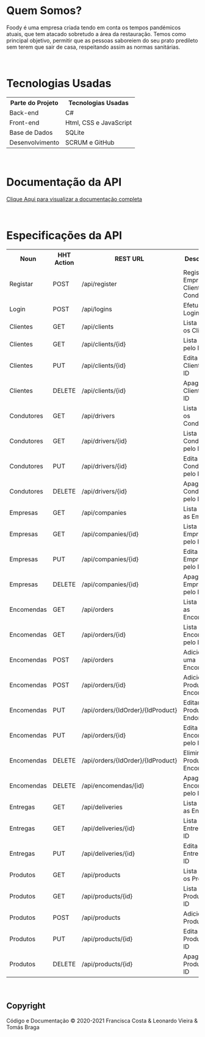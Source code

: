 # Quem Somos?
Foody é uma empresa criada tendo em conta os tempos pandémicos atuais, que tem atacado sobretudo a área da restauração.
Temos como principal objetivo, permitir que as pessoas saboreiem do seu prato predileto sem terem que sair de casa, respeitando assim as normas sanitárias.

<br>

# Tecnologias Usadas
<table align="center">
  <tr><th align="center">Parte do Projeto</th><th align="center">Tecnologias Usadas</th></tr>
  <tr><td>Back-end</td><td>C#</td></tr>
  <tr><td>Front-end</td><td>Html, CSS e JavaScript</td></tr>
  <tr><td>Base de Dados</td><td>SQLite</td></tr>
  <tr><td>Desenvolvimento</td><td>SCRUM e GitHub</td></tr>
</table>
 
<br>
  
# Documentação da API
[Clique Aqui para visualizar a documentação completa](https://documenter.getpostman.com/view/12996380/TW6tMVoi)

<br>

# Especificações da API


<table align="center">
<tr><th align="center">Noun</th><th align="center">HHT Action</th><th align="center">REST URL</th><th align="center">Description</th></tr>
  <tr><td> Registar </td><td> POST </td><td> /api/register </td><td> Registar Empresa, Cliente ou Condutor </td></tr>
  <tr><td> Login </td><td> POST </td><td> /api/logins </td><td> Efetuar Login </td></tr>
  <tr><td> Clientes </td><td> GET </td><td> /api/clients </td><td> Lista todos os Clientes </td></tr>
  <tr><td> Clientes </td><td> GET </td><td> /api/clients/{id} </td><td> Lista Cliente pelo ID </td></tr>
  <tr><td> Clientes </td><td> PUT </td><td> /api/clients/{id} </td><td> Edita um Cliente pelo ID </td></tr>
  <tr><td> Clientes </td><td> DELETE </td><td> /api/clients/{id} </td><td> Apaga um Cliente pelo ID </td></tr>
  <tr><td> Condutores </td><td> GET </td><td> /api/drivers </td><td> Lista todos os Condutores </td></tr>
  <tr><td> Condutores </td><td> GET </td><td> /api/drivers/{id} </td><td> Lista Condutor pelo ID </td></tr>
  <tr><td> Condutores </td><td> PUT </td><td> /api/drivers/{id} </td><td> Edita um Condutor pelo ID </td></tr>
  <tr><td> Condutores </td><td> DELETE </td><td> /api/drivers/{id} </td><td> Apaga um Condutor pelo ID </td></tr>
  <tr><td> Empresas </td><td> GET </td><td> /api/companies </td><td> Lista todos as Empresas </td></tr>
  <tr><td> Empresas </td><td> GET </td><td> /api/companies/{id} </td><td> Lista Empresa pelo ID </td></tr>
  <tr><td> Empresas </td><td> PUT </td><td> /api/companies/{id} </td><td> Edita uma Empresa pelo ID </td></tr>
  <tr><td> Empresas </td><td> DELETE </td><td> /api/companies/{id} </td><td> Apaga uma Empresa pelo ID </td></tr>
  <tr><td> Encomendas </td><td> GET </td><td> /api/orders </td><td> Lista todas as Encomendas </td></tr>
  <tr><td> Encomendas </td><td> GET </td><td> /api/orders/{id} </td><td>  Lista Encomenda pelo ID </td></tr>
  <tr><td> Encomendas </td><td> POST </td><td> /api/orders </td><td> Adiciona uma Encomenda </td></tr>
  <tr><td> Encomendas </td><td> POST </td><td> /api/orders/{id} </td><td> Adicionar Produto a Encomenda </td></tr>
  <tr><td> Encomendas </td><td> PUT </td><td> /api/orders/{IdOrder}/{IdProduct} </td><td> Editar Produto em Endomenda </td></tr>
  <tr><td> Encomendas </td><td> PUT </td><td> /api/orders/{id} </td><td> Edita uma Encomenda pelo ID </td></tr>
  <tr><td> Encomendas </td><td> DELETE </td><td> /api/orders/{IdOrder}/{IdProduct} </td><td> Eliminar Produto de Encomenda </td></tr>
  <tr><td> Encomendas </td><td> DELETE </td><td> /api/encomendas/{id} </td><td> Apaga uma Encomenda pelo ID </td></tr>
  <tr><td> Entregas </td><td> GET </td><td> /api/deliveries </td><td> Lista todos as Entregas </td></tr>
  <tr><td> Entregas </td><td> GET </td><td> /api/deliveries/{id} </td><td> Lista Entrega pelo ID </td></tr>
  <tr><td> Entregas </td><td> PUT </td><td> /api/deliveries/{id} </td><td> Edita uma Entrega pelo ID </td></tr>
  <tr><td> Produtos </td><td> GET </td><td> /api/products </td><td> Lista todos os Produtos </td></tr>
  <tr><td> Produtos </td><td> GET </td><td> /api/products/{id} </td><td> Lista Produto pelo ID </td></tr>
  <tr><td> Produtos </td><td> POST </td><td> /api/products </td><td> Adiciona um Produto </td></tr>
  <tr><td> Produtos </td><td> PUT </td><td> /api/products/{id} </td><td> Edita um Produto pelo ID </td></tr>
  <tr><td> Produtos </td><td> DELETE </td><td> /api/products/{id} </td><td> Apaga um Produto pelo ID </td></tr>
</table>

<br>

## Copyright
Código e Documentação © 2020-2021
Francisca Costa & Leonardo Vieira & Tomás Braga
